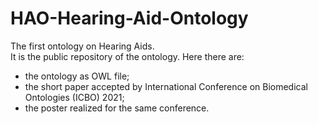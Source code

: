 # HAO-Hearing-Aid-Ontology

The first ontology on Hearing Aids.  
It is the public repository of the ontology. Here there are:
- the ontology as OWL file;
- the short paper accepted by International Conference on Biomedical Ontologies (ICBO) 2021;
- the poster realized for the same conference.

